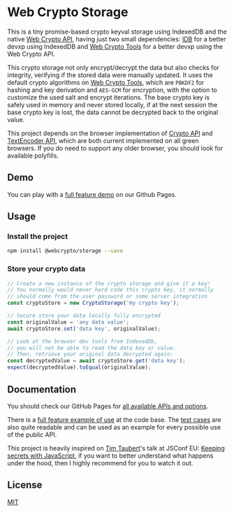 # Web Crypto Storage

This is a tiny promise-based crypto keyval storage using IndexedDB and the native [Web Crypto API](https://developer.mozilla.org/en-US/docs/Web/API/Web_Crypto_API), having just two small dependencies: [IDB](https://github.com/jakearchibald/idb) for a better devxp using IndexedDB and [Web Crypto Tools](https://github.com/willgm/web-crypto-tools) for a better devxp using the Web Crypto API.

This crypto storage not only encrypt/decrypt the data but also checks for integrity, verifying if the stored data were manually updated. It uses the default crypto algorithms on [Web Crypto Tools](https://github.com/willgm/web-crypto-tools), which are `PBKDF2` for hashing and key derivation and `AES-GCM` for encryption, with the option to customize the used salt and encrypt iterations. The base crypto key is safely used in memory and never stored locally, if at the next session the base crypto key is lost, the data cannot be decrypted back to the original value.

This project depends on the browser implementation of [Crypto API](https://caniuse.com/#feat=cryptography) and [TextEncoder API](https://caniuse.com/#feat=textencoder), which are both current implemented on all green browsers. If you do need to support any older browser, you should look for available polyfills.

## Demo

You can play with a [full feature demo](https://willgm.github.io/web-crypto-storage/demo/index.html) on our Github Pages.

## Usage

### Install the project

```bash
npm install @webcrypto/storage --save
```

### Store your crypto data

```ts
// Create a new instance of the crypto storage and give it a key!
// You normally would never hard code this crypto key, it normally
// should come from the user password or some server integration
const cryptoStore = new CryptoStorage('my crypto key');

// Secure store your data locally fully encrypted
const originalValue = 'any data value';
await cryptoStore.set('data key', originalValue);

// Look at the browser dev tools from IndexedDb,
// you will not be able to read the data key or value.
// Then, retrieve your original data decrypted again:
const decryptedValue = await cryptoStore.get('data key');
expect(decryptedValue).toEqual(originalValue);
```

## Documentation

You should check our GitHub Pages for [all available APIs and options](https://willgm.github.io/web-crypto-storage/).

There is a [full feature example of use](https://github.com/willgm/web-crypto-storage/tree/master/demo) at the code base. The [test cases](https://github.com/willgm/web-crypto-storage/tree/master/test) are also quite readable and can be used as an example for every possible use of the public API.

This project is heavily inspired on [Tim Taubert](https://twitter.com/ttaubert)'s talk at JSConf EU: [Keeping secrets with JavaScript](https://www.youtube.com/watch?v=yf4m9LdO1zI), if you want to better understand what happens under the hood, then I highly recommend for you to watch it out.

## License

[MIT](https://github.com/willgm/web-crypto-storage/blob/master/LICENSE)
